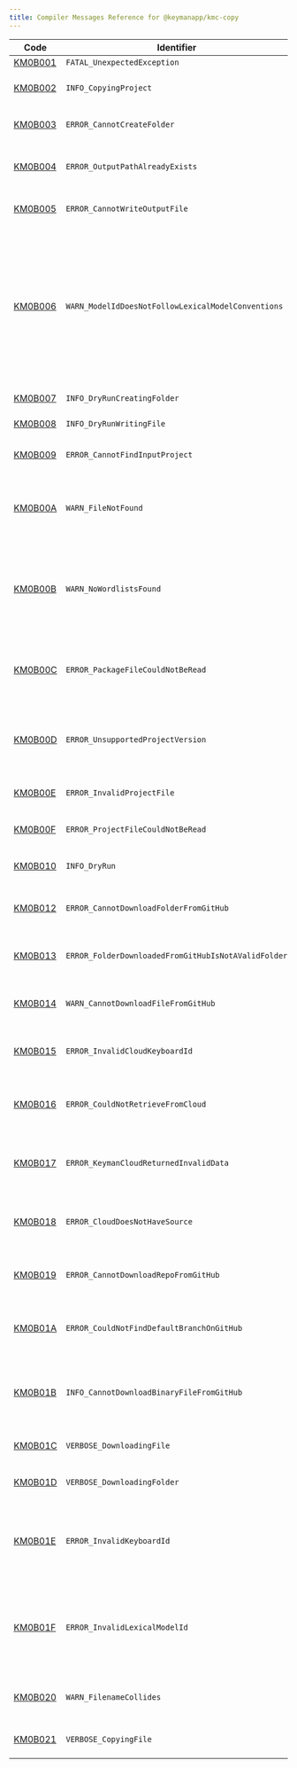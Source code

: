 ```yaml
---
title: Compiler Messages Reference for @keymanapp/kmc-copy
---
```


 Code | Identifier | Message
------|------------|---------
[KM0B001](km0b001) | `FATAL_UnexpectedException` | 
[KM0B002](km0b002) | `INFO_CopyingProject` | Copying project of type &lt;param&gt; with id &lt;param&gt;
[KM0B003](km0b003) | `ERROR_CannotCreateFolder` | This is an internal error; the message will vary
[KM0B004](km0b004) | `ERROR_OutputPathAlreadyExists` | Output path &lt;param&gt; already exists, not overwriting
[KM0B005](km0b005) | `ERROR_CannotWriteOutputFile` | This is an internal error; the message will vary
[KM0B006](km0b006) | `WARN_ModelIdDoesNotFollowLexicalModelConventions` | The id &lt;param&gt; does not follow the recommended model id conventions\. The id should be all lower case, include only alphanumeric characters and underscore \(\_\), not start with a digit, and should have the structure &lt;author&gt;\.&lt;bcp47&gt;\.&lt;uniq&gt;
[KM0B007](km0b007) | `INFO_DryRunCreatingFolder` | Would create folder &lt;param&gt;
[KM0B008](km0b008) | `INFO_DryRunWritingFile` | Would write file &lt;param&gt;
[KM0B009](km0b009) | `ERROR_CannotFindInputProject` | Could not find project file '&lt;param&gt;'
[KM0B00A](km0b00a) | `WARN_FileNotFound` | The file '&lt;param&gt;' could not be found, skipping file copy\. Any references have been updated to '&lt;param&gt;'
[KM0B00B](km0b00b) | `WARN_NoWordlistsFound` | No wordlists could be found in the lexical model source file '&lt;param&gt;'\. The file may be too complex for kmc\-copy to parse
[KM0B00C](km0b00c) | `ERROR_PackageFileCouldNotBeRead` | The package source file '&lt;param&gt;' could not be loaded\. The file may have an invalid format
[KM0B00D](km0b00d) | `ERROR_UnsupportedProjectVersion` | Project version &lt;param&gt; for '&lt;param&gt;' is not supported by this version of Keyman Developer
[KM0B00E](km0b00e) | `ERROR_InvalidProjectFile` | Project file '&lt;param&gt;' is not valid: &lt;param&gt;
[KM0B00F](km0b00f) | `ERROR_ProjectFileCouldNotBeRead` | Project file '&lt;param&gt;' could not be read
[KM0B010](km0b010) | `INFO_DryRun` | Dry run requested\. No changes have been saved
[KM0B012](km0b012) | `ERROR_CannotDownloadFolderFromGitHub` | The folder '&lt;param&gt;' could not be downloaded: &lt;param&gt; &lt;param&gt;
[KM0B013](km0b013) | `ERROR_FolderDownloadedFromGitHubIsNotAValidFolder` | The path '&lt;param&gt;' does not appear to be a folder on GitHub
[KM0B014](km0b014) | `WARN_CannotDownloadFileFromGitHub` | The file '&lt;param&gt;' could not be downloaded: &lt;param&gt; &lt;param&gt;
[KM0B015](km0b015) | `ERROR_InvalidCloudKeyboardId` | The keyboard identifier '&lt;param&gt;' is not a valid keyboard identifier
[KM0B016](km0b016) | `ERROR_CouldNotRetrieveFromCloud` | Details for keyboard or model identified by '&lt;param&gt;' could not be downloaded: &lt;param&gt; &lt;param&gt;
[KM0B017](km0b017) | `ERROR_KeymanCloudReturnedInvalidData` | Keyman Cloud API returned invalid data for keyboard or model identified by '&lt;param&gt;'
[KM0B018](km0b018) | `ERROR_CloudDoesNotHaveSource` | The keyboard or model identified by '&lt;param&gt;' does not have source available
[KM0B019](km0b019) | `ERROR_CannotDownloadRepoFromGitHub` | The repository at '&lt;param&gt;' could not be accessed: &lt;param&gt; &lt;param&gt;
[KM0B01A](km0b01a) | `ERROR_CouldNotFindDefaultBranchOnGitHub` | The default branch could not be found for the GitHub repository '&lt;param&gt;'
[KM0B01B](km0b01b) | `INFO_CannotDownloadBinaryFileFromGitHub` | The Keyman binary file '&lt;param&gt;' could not be downloaded: &lt;param&gt; &lt;param&gt;\. This is not normally a problem
[KM0B01C](km0b01c) | `VERBOSE_DownloadingFile` | Downloading '&lt;param&gt;' from '&lt;param&gt;'
[KM0B01D](km0b01d) | `VERBOSE_DownloadingFolder` | Downloading folder '&lt;param&gt;' from '&lt;param&gt;'
[KM0B01E](km0b01e) | `ERROR_InvalidKeyboardId` | The specified keyboard id '&lt;param&gt;' contains characters that are not permitted for a keyboard id or filename\.
[KM0B01F](km0b01f) | `ERROR_InvalidLexicalModelId` | The specified lexical model id '&lt;param&gt;' contains characters that are not permitted or does not match the required pattern of 'author\.bcp47\.uniq'\.
[KM0B020](km0b020) | `WARN_FilenameCollides` | The output file '&lt;param&gt;' has two different possible source files\.
[KM0B021](km0b021) | `VERBOSE_CopyingFile` | Copying file '&lt;param&gt;' to '&lt;param&gt;'
